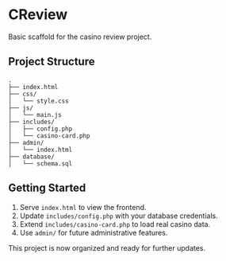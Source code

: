 # CReview

Basic scaffold for the casino review project.

## Project Structure

```
.
├── index.html
├── css/
│   └── style.css
├── js/
│   └── main.js
├── includes/
│   ├── config.php
│   └── casino-card.php
├── admin/
│   └── index.html
├── database/
│   └── schema.sql
```

## Getting Started

1. Serve `index.html` to view the frontend.
2. Update `includes/config.php` with your database credentials.
3. Extend `includes/casino-card.php` to load real casino data.
4. Use `admin/` for future administrative features.

This project is now organized and ready for further updates.
